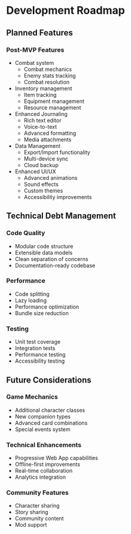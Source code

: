# Development Roadmap

## Planned Features

### Post-MVP Features

- Combat system
  - Combat mechanics
  - Enemy stats tracking
  - Combat resolution
- Inventory management
  - Item tracking
  - Equipment management
  - Resource management
- Enhanced Journaling
  - Rich text editor
  - Voice-to-text
  - Advanced formatting
  - Media attachments
- Data Management
  - Export/Import functionality
  - Multi-device sync
  - Cloud backup
- Enhanced UI/UX
  - Advanced animations
  - Sound effects
  - Custom themes
  - Accessibility improvements

## Technical Debt Management

### Code Quality

- Modular code structure
- Extensible data models
- Clean separation of concerns
- Documentation-ready codebase

### Performance

- Code splitting
- Lazy loading
- Performance optimization
- Bundle size reduction

### Testing

- Unit test coverage
- Integration tests
- Performance testing
- Accessibility testing

## Future Considerations

### Game Mechanics

- Additional character classes
- New companion types
- Advanced card combinations
- Special events system

### Technical Enhancements

- Progressive Web App capabilities
- Offline-first improvements
- Real-time collaboration
- Analytics integration

### Community Features

- Character sharing
- Story sharing
- Community content
- Mod support
